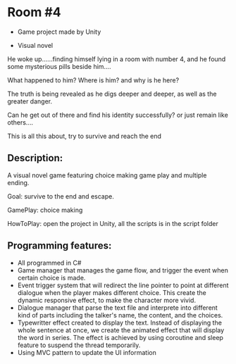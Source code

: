 # Room #4

- Game project made by Unity

- Visual novel

He woke up......finding himself lying in a room with number 4, and he found some mysterious pills beside him....

What happened to him? Where is him? and why is he here?

The truth is being revealed as he digs deeper and deeper, as well as the greater danger.

Can he get out of there and find his identity successfully? or just remain like others....

This is all this about, try to survive and reach the end

## Description:

A visual novel game featuring choice making game play and multiple ending.

Goal: survive to the end and escape.

GamePlay: choice making

HowToPlay: open the project in Unity, all the scripts is in the script folder

## Programming features:
- All programmed in C#
- Game manager that manages the game flow, and trigger the event when certain choice is made.
- Event trigger system that will redirect the line pointer to point at different dialogue when the player makes different choice. This create the dynamic responsive effect, to make the character more vivid.
- Dialogue manager that parse the text file and interprete into different kind of parts including the talker's name, the content, and the choices.
- Typewritter effect created to display the text. Instead of displaying the whole sentence at once, we create the animated effect that will display the word in series. The effect is achieved by using coroutine and sleep feature to suspend the thread temporarily.
- Using MVC pattern to update the UI information
